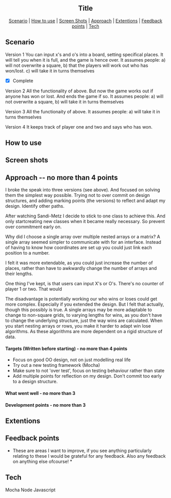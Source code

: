 <h2 align="center"> Title </h2>

 <p align="center">  <a href='#scenario'>Scenario</a> |   <a href='#use'>How to use</a>  |  
 <a href='#screen_shots'>Screen Shots</a> | <a href='#approach'>Approach</a> |  <a href='#extentions'>Extentions</a> |  <a href='#feedback'>Feedback points</a> | <a href='#tech'>Tech</a>

## Scenario  <a name= "scenario"></a>

Version 1
You can input x's and o's into a board, setting specifical places.
It will tell you when it is full, and the game is hence over.
It assumes people:
  a) will not overwrite a square,
  b) that the players will work out who has won/lost.
  c) will take it in turns themselves

- [x] Complete


Version 2
All the functionality of above.
But now the game works out if anyone has won or lost. And ends the game
if so.
It assumes people:
  a) will not overwrite a square,
  b) will take it in turns themselves


Version 3
All the functionaity of above.
It assumes people:
  a) will take it in turns themselves

Version 4
It keeps track of player one and two and says who has won.


## How to use  <a name= "use"> </a>

## Screen shots <a name= "screen_shots"> </a>

## Approach -- no more than 4 points <a name= "approach"> </a>

I broke the speak into three versions (see above). And focused on solving them
the simplest way possible. Trying not to over commit on design structures,
and adding marking points (the versions) to reflect and adapt my design. Identify other paths.

After watching Sandi-Metz I decide to stick to one class to achieve this. And only startcreating new classes when it became really necessary. So prevent over commitment early on. 

Why did I choose a single array over multiple nested arrays or a matrix?
   A single array seemed simpler to communicate with for an interface.
   Instead of having to know how coordinates are set up you could just link each position
   to a number.

   I felt it was more extendable, as you could just increase the number of places, rather than
   have to awkwardly change the number of arrays and their lengths.

   One thing I've kept, is that users can input X's or O's. There's no counter of player 1 or two.
   That would

   The disadvantage is potentially working our who wins or loses could get more complex. Especially
   if you extended the design. But I felt that actually, though this possibly is true. A single arrays
   may be more adaptable to change to non-square grids, to varying lengths for wins, as you don't have to change
   the underlying structure, just the way wins are calculated. When you start nesting arrays or rows, you
   make it harder to adapt win lose algorithms. As these algorithms are more dependent on a rigid structure of data.

#### Targets (Written before starting) - no more than 4 points

  - Focus on good OO design, not on just modelling real life
  - Try out a new testing framework (Mocha)
  - Make sure to not 'over test', focus on testing behaviour rather than state
  - Add multiple points for reflection on my design. Don't commit too early to a design structure.


#### What went well - no more than 3

#### Development points - no more than 3

## Extentions <a name= "extentions"> </a>

## Feedback points <a name= "feedback"> </a>
* These are areas I want to improve, if you see anything particularly relating to these I would be grateful for any feedback.
   Also any feedback on anything else ofcourse! *

## Tech <a name= "tech"> </a>

Mocha
Node
Javascript
